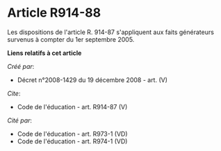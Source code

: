 # Article R914-88

Les dispositions de l'article R. 914-87 s'appliquent aux faits générateurs survenus à compter du 1er septembre 2005.

**Liens relatifs à cet article**

_Créé par_:

  - Décret n°2008-1429 du 19 décembre 2008 - art. (V)

_Cite_:

  - Code de l'éducation - art. R914-87 (V)

_Cité par_:

  - Code de l'éducation - art. R973-1 (VD)
  - Code de l'éducation - art. R974-1 (VD)

